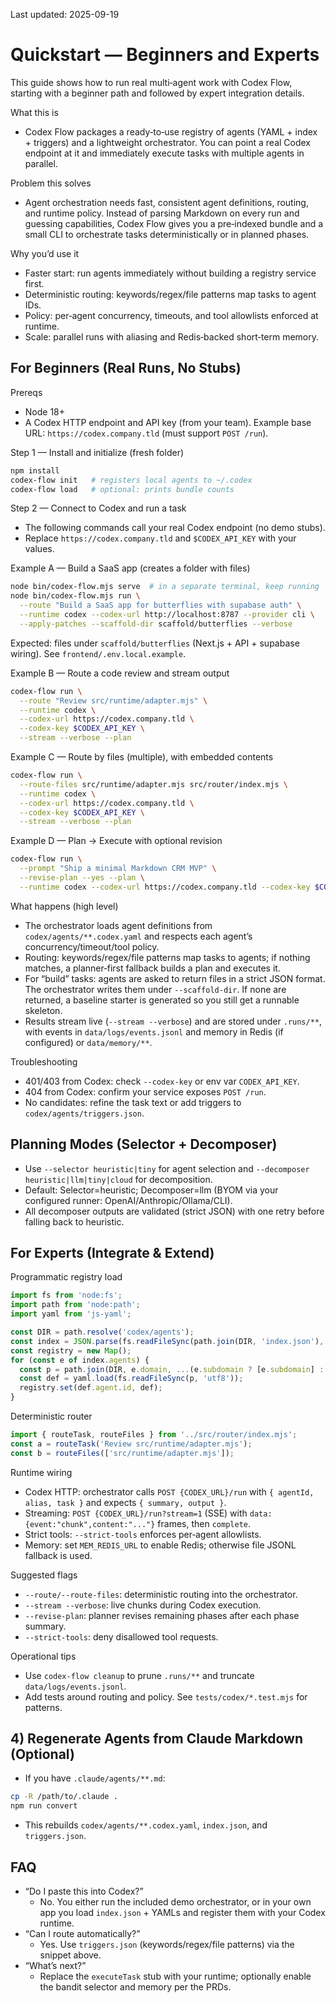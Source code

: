 Last updated: 2025-09-19

# Quickstart — Beginners and Experts

This guide shows how to run real multi‑agent work with Codex Flow, starting with a beginner path and followed by expert integration details.

What this is
- Codex Flow packages a ready‑to‑use registry of agents (YAML + index + triggers) and a lightweight orchestrator. You can point a real Codex endpoint at it and immediately execute tasks with multiple agents in parallel.

Problem this solves
- Agent orchestration needs fast, consistent agent definitions, routing, and runtime policy. Instead of parsing Markdown on every run and guessing capabilities, Codex Flow gives you a pre‑indexed bundle and a small CLI to orchestrate tasks deterministically or in planned phases.

Why you’d use it
- Faster start: run agents immediately without building a registry service first.
- Deterministic routing: keywords/regex/file patterns map tasks to agent IDs.
- Policy: per‑agent concurrency, timeouts, and tool allowlists enforced at runtime.
- Scale: parallel runs with aliasing and Redis‑backed short‑term memory.

## For Beginners (Real Runs, No Stubs)

Prereqs
- Node 18+
- A Codex HTTP endpoint and API key (from your team). Example base URL: `https://codex.company.tld` (must support `POST /run`).

Step 1 — Install and initialize (fresh folder)
```bash
npm install
codex-flow init   # registers local agents to ~/.codex
codex-flow load   # optional: prints bundle counts
```

Step 2 — Connect to Codex and run a task
- The following commands call your real Codex endpoint (no demo stubs).
- Replace `https://codex.company.tld` and `$CODEX_API_KEY` with your values.

Example A — Build a SaaS app (creates a folder with files)
```bash
node bin/codex-flow.mjs serve  # in a separate terminal, keep running
node bin/codex-flow.mjs run \
  --route "Build a SaaS app for butterflies with supabase auth" \
  --runtime codex --codex-url http://localhost:8787 --provider cli \
  --apply-patches --scaffold-dir scaffold/butterflies --verbose
```
Expected: files under `scaffold/butterflies` (Next.js + API + supabase wiring). See `frontend/.env.local.example`.

Example B — Route a code review and stream output
```bash
codex-flow run \
  --route "Review src/runtime/adapter.mjs" \
  --runtime codex \
  --codex-url https://codex.company.tld \
  --codex-key $CODEX_API_KEY \
  --stream --verbose --plan
```

Example C — Route by files (multiple), with embedded contents
```bash
codex-flow run \
  --route-files src/runtime/adapter.mjs src/router/index.mjs \
  --runtime codex \
  --codex-url https://codex.company.tld \
  --codex-key $CODEX_API_KEY \
  --stream --verbose --plan
```

Example D — Plan → Execute with optional revision
```bash
codex-flow run \
  --prompt "Ship a minimal Markdown CRM MVP" \
  --revise-plan --yes --plan \
  --runtime codex --codex-url https://codex.company.tld --codex-key $CODEX_API_KEY
```

What happens (high level)
- The orchestrator loads agent definitions from `codex/agents/**.codex.yaml` and respects each agent’s concurrency/timeout/tool policy.
- Routing: keywords/regex/file patterns map tasks to agents; if nothing matches, a planner‑first fallback builds a plan and executes it.
- For “build” tasks: agents are asked to return files in a strict JSON format. The orchestrator writes them under `--scaffold-dir`. If none are returned, a baseline starter is generated so you still get a runnable skeleton.
- Results stream live (`--stream --verbose`) and are stored under `.runs/**`, with events in `data/logs/events.jsonl` and memory in Redis (if configured) or `data/memory/**`.

Troubleshooting
- 401/403 from Codex: check `--codex-key` or env var `CODEX_API_KEY`.
- 404 from Codex: confirm your service exposes `POST /run`.
- No candidates: refine the task text or add triggers to `codex/agents/triggers.json`.

## Planning Modes (Selector + Decomposer)
- Use `--selector heuristic|tiny` for agent selection and `--decomposer heuristic|llm|tiny|cloud` for decomposition.
- Default: Selector=heuristic; Decomposer=llm (BYOM via your configured runner: OpenAI/Anthropic/Ollama/CLI).
- All decomposer outputs are validated (strict JSON) with one retry before falling back to heuristic.

## For Experts (Integrate & Extend)

Programmatic registry load
```js
import fs from 'node:fs';
import path from 'node:path';
import yaml from 'js-yaml';

const DIR = path.resolve('codex/agents');
const index = JSON.parse(fs.readFileSync(path.join(DIR, 'index.json'), 'utf8'));
const registry = new Map();
for (const e of index.agents) {
  const p = path.join(DIR, e.domain, ...(e.subdomain ? [e.subdomain] : []), `${e.id}.codex.yaml`);
  const def = yaml.load(fs.readFileSync(p, 'utf8'));
  registry.set(def.agent.id, def);
}
```

Deterministic router
```js
import { routeTask, routeFiles } from '../src/router/index.mjs';
const a = routeTask('Review src/runtime/adapter.mjs');
const b = routeFiles(['src/runtime/adapter.mjs']);
```

Runtime wiring
- Codex HTTP: orchestrator calls `POST {CODEX_URL}/run` with `{ agentId, alias, task }` and expects `{ summary, output }`.
- Streaming: `POST {CODEX_URL}/run?stream=1` (SSE) with `data: {event:"chunk",content:"..."}` frames, then `complete`.
- Strict tools: `--strict-tools` enforces per‑agent allowlists.
- Memory: set `MEM_REDIS_URL` to enable Redis; otherwise file JSONL fallback is used.

Suggested flags
- `--route/--route-files`: deterministic routing into the orchestrator.
- `--stream --verbose`: live chunks during Codex execution.
- `--revise-plan`: planner revises remaining phases after each phase summary.
- `--strict-tools`: deny disallowed tool requests.

Operational tips
- Use `codex-flow cleanup` to prune `.runs/**` and truncate `data/logs/events.jsonl`.
- Add tests around routing and policy. See `tests/codex/*.test.mjs` for patterns.

## 4) Regenerate Agents from Claude Markdown (Optional)
- If you have `.claude/agents/**.md`:
```bash
cp -R /path/to/.claude .
npm run convert
```
- This rebuilds `codex/agents/**.codex.yaml`, `index.json`, and `triggers.json`.

## FAQ
- “Do I paste this into Codex?”
  - No. You either run the included demo orchestrator, or in your own app you load `index.json` + YAMLs and register them with your Codex runtime.
- “Can I route automatically?”
  - Yes. Use `triggers.json` (keywords/regex/file patterns) via the snippet above.
- “What’s next?”
  - Replace the `executeTask` stub with your runtime; optionally enable the bandit selector and memory per the PRDs.
